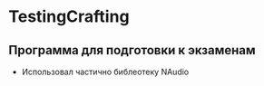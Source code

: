 # TestingCrafting
Программа для подготовки к экзаменам
---
 - Использовал частично библеотеку NAudio
